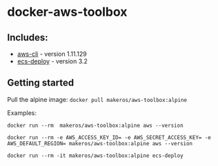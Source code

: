 # docker-aws-toolbox

## Includes:

* [aws-cli](http://docs.aws.amazon.com/cli/latest/userguide/cli-chap-welcome.html) - version 1.11.129
* [ecs-deploy](https://github.com/silinternational/ecs-deploy) - version 3.2

## Getting started

Pull the alpine image: `docker pull makeros/aws-toolbox:alpine`

Examples:

```
docker run --rm  makeros/aws-toolbox:alpine aws --version
```

```
docker run --rm -e AWS_ACCESS_KEY_ID= -e AWS_SECRET_ACCESS_KEY= -e AWS_DEFAULT_REGION= makeros/aws-toolbox:alpine aws --version
```

```
docker run --rm -it makeros/aws-toolbox:alpine ecs-deploy
```